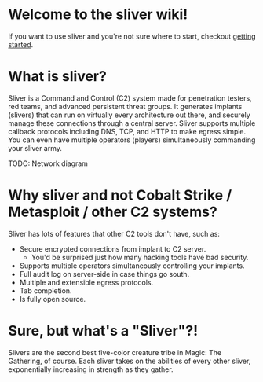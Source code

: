 # Welcome to the sliver wiki!

If you want to use sliver and you're not sure where to start, checkout [getting started](https://github.com/BishopFox/sliver/wiki/Getting-Started).

# What is sliver?

Sliver is a Command and Control (C2) system made for penetration testers, red teams, and advanced persistent threat groups. It generates implants (slivers) that can run on virtually every architecture out there, and securely manage these connections through a central server. Sliver supports multiple callback protocols including DNS, TCP, and HTTP to make egress simple. You can even have multiple operators (players) simultaneously commanding your sliver army.

TODO: Network diagram

# Why sliver and not Cobalt Strike / Metasploit / other C2 systems?

Sliver has lots of features that other C2 tools don't have, such as:
* Secure encrypted connections from implant to C2 server. 
    * You'd be surprised just how many hacking tools have bad security.
* Supports multiple operators simultaneously controlling your implants.
* Full audit log on server-side in case things go south.
* Multiple and extensible egress protocols. 
* Tab completion.
* Is fully open source.

# Sure, but what's a "Sliver"?!

Slivers are the second best five-color creature tribe in Magic: The Gathering, of course. Each sliver takes on the abilities of every other sliver, exponentially increasing in strength as they gather. 
